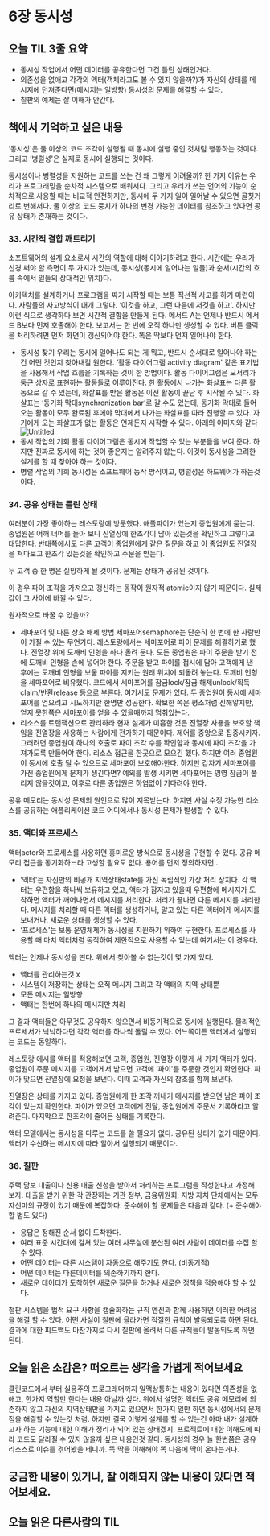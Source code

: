 # 6장 동시성

## **오늘 TIL 3줄 요약**

- 동시성 작업에서 어떤 데이터를 공유한다면 그건 틀린 상태인거다.
- 의존성을 없애고 각각의 액터(객체라고도 볼 수 있지 않을까?)가 자신의 상태를 메시지에 던져준다면(메시지는 일방향) 동시성의 문제를 해결할 수 있다.
- 칠판의 예제는 잘 이해가 안간다.

## 책에서 기억하고 싶은 내용

‘동시성'은 둘 이상의 코드 조각이 실행될 때 동시에 실행 중인 것처럼 행동하는 것이다. 그리고 ‘병렬성'은 실제로 동시에 실행되는 것이다.

동시성이나 병렬성을 지원하는 코드를 쓰는 건 왜 그렇게 어려울까? 한 가지 이유는 우리가 프로그래밍을 순차적 시스템으로 배워서다. 그리고 우리가 쓰는 언어의 기능이 순차적으로 사용할 때는 비교적 안전하지만, 동시에 두 가지 일이 일어날 수 있으면 골칫거리로 변해서다. 둘 이상의 코드 뭉치가 하나의 변경 가능한 데이터를 참조하고 있다면 공유 상태가 존재하는 것이다.

### 33. 시간적 결합 깨트리기

소프트웨어의 설계 요소로서 시간의 역할에 대해 이야기하려고 한다. 시간에는 우리가 신경 써야 할 측면이 두 가지가 있는데, 동시성(동시에 일어나는 일들)과 순서(시간의 흐름 속에서 일들의 상대적인 위치)다.

아키텍처를 설계하거나 프로그램을 짜기 시작할 때는 보통 직선적 사고를 하기 마련이다. 사람들의 사고방식이 대개 그렇다. ‘이것을 하고, 그런 다음에 저것을 하고'. 하지만 이런 식으로 생각하다 보면 시간적 결합을 만들게 된다. 메서드 A는 언제나 반드시 메서드 B보다 먼저 호출해야 한다. 보고서는 한 번에 오직 하나만 생성할 수 있다. 버튼 클릭을 처리하려면 먼저 화면이 갱신되어야 한다. 똑은 딱보다 먼저 일어나야 한다.

- 동시성 찾기
  우리는 동시에 일어나도 되는 게 뭐고, 반드시 순서대로 일어나야 하는 건 어떤 것인지 찾아내길 원한다. ‘활동 다이어그램 activity diagram' 같은 표기법을 사용해서 작업 흐름을 기록하는 것이 한 방법이다.
  활동 다이어그램은 모서리가 둥근 상자로 표현하는 활동들로 이루어진다. 한 활동에서 나가는 화살표는 다른 활동으로 갈 수 있는데, 화살표를 받은 활동은 이전 활동이 끝난 후 시작될 수 있다. 화살표는 ‘동기화 막대synchronization bar’로 갈 수도 있는데, 동기화 막대로 들어오는 활동이 모두 완료된 후에야 막대에서 나가는 화살표를 따라 진행할 수 있다. 자기에게 오는 화살표가 없는 활동은 언제든지 시작할 수 있다. 아래의 이미지와 같다
  ![Untitled](https://s3-us-west-2.amazonaws.com/secure.notion-static.com/75463a74-2d2d-4445-8610-13792c8726dc/Untitled.png)
- 동시 작업의 기회
  활동 다이어그램은 동시에 작업할 수 있는 부분들을 보여 준다. 하지만 진짜로 동시에 하는 것이 좋은지는 알려주지 않는다. 이것이 동시성을 고려한 설계를 할 때 찾아야 하는 것이다.
- 병렬 작업의 기회
  동시성은 소프트웨어 동작 방식이고, 병렬성은 하드웨어가 하는것이다.

### 34. 공유 상태는 틀린 상태

여러분이 가장 좋아하는 레스토랑에 방문했다. 애플파이가 있는지 종업원에게 묻는다. 종업원은 어깨 너머를 돌아 보니 진열장에 한조각이 남아 있는것을 확인하고 그렇다고 대답한다. 반대쪽에서도 다른 고객이 종업원에게 같은 질문을 하고 이 종업원도 진열장을 쳐다보고 한조각 있는것을 확인하고 주문을 받는다.

두 고객 중 한 명은 실망하게 될 것이다. 문제는 상태가 공유된 것이다.

이 경우 파이 조각을 가져오고 갱신하는 동작이 원자적 atomic이지 않기 때문이다. 실제 값이 그 사이에 바뀔 수 있다.

원자적으로 바꿀 수 있을까?

- 세마포어 및 다른 상호 배제 방법
  세마포어semaphore는 단순히 한 번에 한 사람만이 가질 수 있는 무언가다. 레스토랑에서는 세마포어로 파이 문제를 해결하기로 했다. 진열장 위에 도깨비 인형을 하나 올려 둔다. 모든 종업원은 파이 주문을 받기 전에 도깨비 인형을 손에 넣어야 한다. 주문을 받고 파이를 접시에 담아 고객에게 낸 후에는 도깨비 인형을 보물 파이를 지키는 원래 위치에 되돌려 놓는다.
  도깨비 인형을 세마포어로 비유했다. 코드에서 세마포어를 잠금lock/잠금 해제unlock/획득claim/반환release 등으로 부른다.
  여기서도 문제가 있다. 두 종업원이 동시에 세마포어를 얻으려고 시도하지만 한명만 성공한다. 확보한 쪽은 평소처럼 진해앟지만, 얻지 못한쪽은 세마포어를 얻을 수 있을때까지 멈춰있는다.
- 리소스를 트랜잭션으로 관리하라
  현재 설계가 미흡한 것은 진열장 사용을 보호할 책임을 진열장을 사용하는 사람에게 전가하기 때문이다. 제어를 중앙으로 집중시키자. 그러려면 종업원이 하나의 호출로 파이 조각 수를 확인함과 동시에 파이 조각을 가져가도록 만들어야 한다. 리소스 접근을 한곳으로 모으긴 했다. 하지만 여러 종업원이 동시에 호출 될 수 있으므로 세마포어 보호해야한다. 하지만 갑자기 세마포어를 가진 종업원에게 문제가 생긴다면? 예외를 발생 시키면 세마포어는 영영 잠금이 풀리지 않을것이고, 이후로 다른 종업원은 하염없이 기다려야 한다.

공유 메모리는 동시성 문제의 원인으로 많이 지목받는다. 하지만 사실 수정 가능한 리소스를 공유하는 애플리케이션 코드 어디에서나 동시성 문제가 발생할 수 있다.

### 35. 액터와 프로세스

액터actor와 프로세스를 사용하면 흥미로운 방식으로 동시성을 구현할 수 있다. 공유 메모리 접근을 동기화하느라 고생할 필요도 없다. 용어를 먼저 정의하자면..

- ‘액터'는 자신만의 비공개 지역상태state를 가진 독립적인 가상 처리 장치다. 각 액터는 우편함을 하나씩 보유하고 있고, 액터가 잠자고 있을때 우편함에 메시지가 도착하면 액터가 깨어나면서 메시지를 처리한다. 처리가 끝나면 다른 메시지를 처리한다. 메시지를 처리할 때 다른 액터를 생성하거나, 알고 있는 다른 액터에게 메시지를 보내거나, 새로운 상태를 생성할 수 있다.
- ‘프로세스'는 보통 운영체제가 동시성을 지원하기 위하여 구현한다. 프로세스를 사용할 때 마치 액터처럼 동작하여 제한적으로 사용할 수 있는데 여기서는 이 경우다.

액터는 언제나 동시성을 띤다. 위에서 찾아볼 수 없는것이 몇 가지 있다.

- 액터를 관리하는것 x
- 시스템이 저장하는 상태는 오직 메시지 그리고 각 액터의 지역 상태뿐
- 모든 메시지는 일방향
- 액터는 한번에 하나의 메시지만 처리

그 결과 액터들은 아무것도 공유하지 않으면서 비동기적으로 동시에 실행된다. 물리적인 프로세서가 넉넉하다면 각각 액터를 하나씩 돌릴 수 있다. 어느쪽이든 액터에서 실행되는 코드는 동일하다.

레스토랑 에시를 액터를 적용해보면 고객, 종업원, 진열장 이렇게 세 가지 액터가 있다. 종업원이 주문 메시지를 고객에게서 받으면 고객에 ‘파이'를 주문한 것인지 확인한다. 파이가 맞으면 진열장에 요청을 보낸다. 이때 고객과 자신의 참조를 함께 보낸다.

진열장은 상태를 가지고 있다. 종업원에게 한 조각 꺼내기 메시지를 받으면 남은 파이 조각이 있는지 확인한다. 파이가 있으면 고객에게 전달, 종업원에게 주문서 기록하라고 알려준다. 마지막으로 한조각이 줄어든 상태를 기록한다.

액터 모델에서는 동시성을 다루는 코드를 쓸 필요가 없다. 공유된 상태가 없기 때문이다. 액터가 수신하는 메시지에 따라 알아서 실행되기 때문이다.

### 36. 칠판

주택 담보 대출이나 신용 대출 신청을 받아서 처리하는 프로그램을 작성한다고 가정해 보자. 대출을 받기 위한 각 관장하는 기관 정부, 금융위원회, 지방 자치 단체에서는 모두 자신마의 규정이 있기 때문에 복잡하다. 준수해야 할 문제들은 다음과 같다. (+ 준수해야 할 법도 있다)

- 응답은 정해진 순서 없이 도착한다.
- 여러 표준 시간대에 걸쳐 있는 여러 사무실에 분산된 여러 사람이 데이터를 수집 할 수 있다.
- 어떤 데이터는 다른 시스템이 자동으로 해주기도 한다. (비동기적)
- 어떤 데이터는 다른데이터를 의존하기까지 한다.
- 새로운 데이터가 도착하면 새로운 질문을 하거나 새로운 정책을 적용해야 할 수 있다.

철판 시스템을 법적 요구 사항을 캡슐화하는 규칙 엔진과 함께 사용하면 이러한 어려움을 해결 할 수 있다. 어떤 사실이 칠판에 올라가면 적절한 규칙이 발동되도록 하면 된다. 결과에 대한 피드백도 마찬가지로 다시 칠판에 올려서 다른 규칙들이 발동되도록 하면 된다.

## **오늘 읽은 소감은? 떠오르는 생각을 가볍게 적어보세요**

클린코드에서 부터 실용주의 프로그래머까지 일맥상통하는 내용이 있다면 의존성을 없애고, 한가지 역할만 한다는 내용 아닐까 싶다. 위에서 설명한 액터도 공유 메모리에 의존하지 않고 자신의 지역상태만을 가지고 있으면서 한가지 일만 하면 동시성에서의 문제점을 해결할 수 있는것 처럼. 하지만 결국 이렇게 설계를 할 수 있는건 아마 내가 설계하고자 하는 기능에 대한 이해가 정리가 되어 있는 상태겠지. 프로젝트에 대한 이해도에 따라 코드도 달라질 수 있지 않을까 싶은 내용인것 같다. 동시성의 경우 늘 한번쯤은 공유 리소스로 이슈를 겪어봤을 테니까. 똑 딱을 이해해야 똑 다음에 딱이 온다는거다.

## **궁금한 내용이 있거나, 잘 이해되지 않는 내용이 있다면 적어보세요.**

## **오늘 읽은 다른사람의 TIL**
